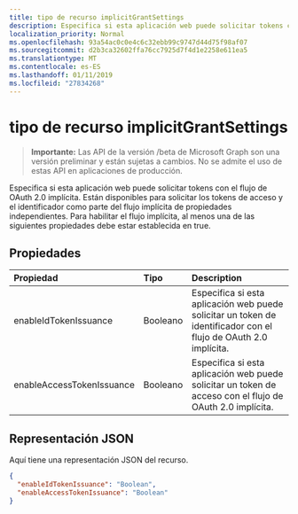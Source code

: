 ```yaml
---
title: tipo de recurso implicitGrantSettings
description: Especifica si esta aplicación web puede solicitar tokens con el flujo de OAuth 2.0 implícita. Están disponibles para solicitar los tokens de acceso y el identificador como parte del flujo implícita de propiedades independientes. Para habilitar el flujo implícita, al menos una de las siguientes propiedades debe estar establecida en true.
localization_priority: Normal
ms.openlocfilehash: 93a54ac0c0e4c6c32ebb99c9747d44d75f98af07
ms.sourcegitcommit: d2b3ca32602ffa76cc7925d7f4d1e2258e611ea5
ms.translationtype: MT
ms.contentlocale: es-ES
ms.lasthandoff: 01/11/2019
ms.locfileid: "27834268"
---
```

# <a name="implicitgrantsettings-resource-type"></a>tipo de recurso implicitGrantSettings

> **Importante:** Las API de la versión /beta de Microsoft Graph son una versión preliminar y están sujetas a cambios. No se admite el uso de estas API en aplicaciones de producción.

Especifica si esta aplicación web puede solicitar tokens con el flujo de OAuth 2.0 implícita. Están disponibles para solicitar los tokens de acceso y el identificador como parte del flujo implícita de propiedades independientes. Para habilitar el flujo implícita, al menos una de las siguientes propiedades debe estar establecida en true.

## <a name="properties"></a>Propiedades

| Propiedad | Tipo | Description |
|:---------|:-----|:------------|
|enableIdTokenIssuance| Booleano | Especifica si esta aplicación web puede solicitar un token de identificador con el flujo de OAuth 2.0 implícita.|
|enableAccessTokenIssuance| Booleano | Especifica si esta aplicación web puede solicitar un token de acceso con el flujo de OAuth 2.0 implícita.|

## <a name="json-representation"></a>Representación JSON
Aquí tiene una representación JSON del recurso.

```json
{
  "enableIdTokenIssuance": "Boolean",
  "enableAccessTokenIssuance": "Boolean"
}

```
